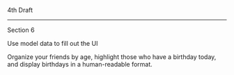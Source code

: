 4th Draft

- - - -

Section 6

Use model data to fill out the UI

Organize your friends by age, highlight those who have a birthday today, and display birthdays
in a human-readable format.
